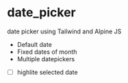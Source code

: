 # date_picker
date picker using Tailwind and Alpine JS

- Default date
- Fixed dates of month
- Multiple datepickers
-[ ] highlite selected date
